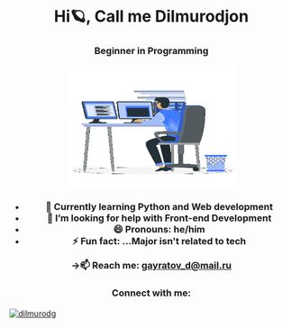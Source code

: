 <h1 align="center">Hi🪐, Call me Dilmurodjon</h1>
<h3 align="center">Beginner in Programming

<p><img aling="right" alt="gif" src="https://github.com/dilmurodg/dilmurodg/blob/main/coding-boy.gif" width="300" height="220" /></p>

- 📖 Currently learning **Python** and **Web development**
- 🤔 I’m looking for help with Front-end Development
- 😄 Pronouns: he/him
- ⚡ Fun fact: ...Major isn't related to tech

->📫 Reach me: **gayratov_d@mail.ru**

<h3 align="center">Connect with me:</h3>
<p align="left">
<a href="https://linkedin.com/in/dilmurodjon-gayratov" target="blank"><img align="center" src="https://raw.githubusercontent.com/rahuldkjain/github-profile-readme-generator/master/src/images/icons/Social/linked-in-alt.svg" alt="dilmurodg" height="30" width="40" /></a>
